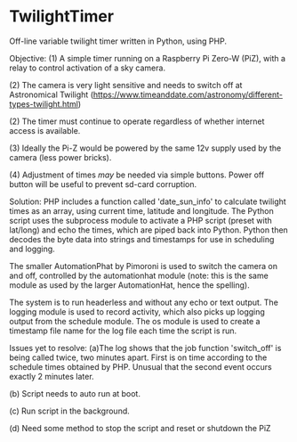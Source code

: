 # TwilightTimer
Off-line variable twilight timer written in Python, using PHP.

Objective:
(1) A simple timer running on a Raspberry Pi Zero-W (PiZ), with a relay to control activation of a sky camera. 

(2) The camera is very light sensitive and needs to switch off at Astronomical Twilight (https://www.timeanddate.com/astronomy/different-types-twilight.html)

(2) The timer must continue to operate regardless of whether internet access is available.

(3) Ideally the Pi-Z would be powered by the same 12v supply used by the camera (less power bricks).

(4) Adjustment of times *may* be needed via simple buttons. Power off button will be useful to prevent sd-card corruption.

Solution:
PHP includes a function called 'date_sun_info' to calculate twilight times as an array, using current time, latitude and longitude.
The Python script uses the subprocess module to activate a PHP script (preset with lat/long) and echo the times, which are piped back into Python.
Python then decodes the byte data into strings and timestamps for use in scheduling and logging.

The smaller AutomationPhat by Pimoroni is used to switch the camera on and off, controlled by the automationhat module (note: this is the same module as used by the larger AutomationHat, hence the spelling).

The system is to run headerless and without any echo or text output. The logging module is used to record activity, which also picks up logging output from the schedule module. The os module is used to create a timestamp file name for the log file each time the script is run.

Issues yet to resolve:
(a)The log shows that the job function 'switch_off' is being called twice, two minutes apart. First is on time according to the schedule times obtained by PHP. Unusual that the second event occurs exactly 2 minutes later. 

(b) Script needs to auto run at boot.

(c) Run script in the background.

(d) Need some method to stop the script and reset or shutdown the PiZ
